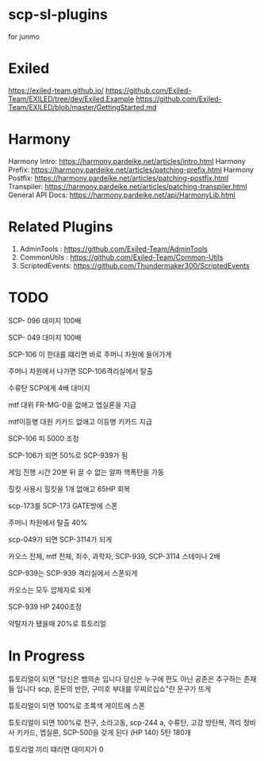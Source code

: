 # scp-sl-plugins

for junmo

# Exiled

https://exiled-team.github.io/
https://github.com/Exiled-Team/EXILED/tree/dev/Exiled.Example
https://github.com/Exiled-Team/EXILED/blob/master/GettingStarted.md

# Harmony

Harmony Intro: https://harmony.pardeike.net/articles/intro.html
Harmony Prefix: https://harmony.pardeike.net/articles/patching-prefix.html
Harmony Postfix: https://harmony.pardeike.net/articles/patching-postfix.html
Transpiler: https://harmony.pardeike.net/articles/patching-transpiler.html
General API Docs: https://harmony.pardeike.net/api/HarmonyLib.html

# Related Plugins

1. AdminTools : https://github.com/Exiled-Team/AdminTools
2. CommonUtils : https://github.com/Exiled-Team/Common-Utils
3. ScriptedEvents: https://github.com/Thundermaker300/ScriptedEvents

# TODO

SCP- 096 대미지 100배

SCP- 049 대미지 100배

SCP-106 이 한대를 떄리면 바로 주머니 차원에 들어가게

주머니 차원에서 나가면 SCP-106격리실에서 탈출

수류탄 SCP에게 4배 대미지

mtf 대위 FR-MG-0을 없애고 엡실론을 지급

mtf이등병 대원 키카드 없애고 이등병 키카드 지급

SCP-106 피 5000 조정

SCP-106가 되면 50%로 SCP-939가 됨

게임 진행 시간 20분 뒤 끌 수 없는 알파 핵폭탄을 가동

힐킷 사용시 힐킷을 1개 없애고 65HP 회복

scp-173를 SCP-173 GATE방에 스폰

주머니 차원에서 탈출 40%

scp-049가 되면 SCP-3114가 되게

카오스 전체, mtf 전체, 죄수, 과학자, SCP-939, SCP-3114 스테미나 2배

SCP-939는 SCP-939 격리실에서 스폰되게

카오스는 모두 압제자로 되게

SCP-939 HP 2400조정

약탈자가 됐을때 20%로 튜토리얼

# In Progress

튜토리얼이 되면 "당신은 뱀의손 입니다 당신은 누구에 편도 아닌 공존은 추구하는 존재들 입니다 scp, 혼돈의 반란, 구미호 부대를 무찌르십쇼"란 문구가 뜨게

튜토리얼이 되면 100%로 초록색 게이트에 스폰

튜토리얼이 되면 100%로 전구, 소라고동, scp-244 a, 수류탄, 고강 방탄복, 격리 정비사 키카드, 엡실론, SCP-500을 갖게 된다 (HP 140) 5탄 180개

튜토리얼 끼리 떄리면 대미지가 0
